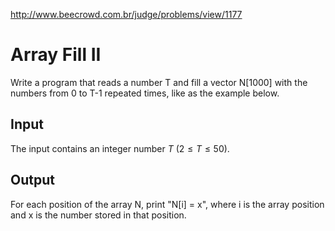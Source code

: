 http://www.beecrowd.com.br/judge/problems/view/1177

# Array Fill II

Write a program that reads a number T and fill a vector N[1000]
with the numbers from 0 to T-1 repeated times, like as the example below.

## Input

The input contains an integer number $T$ ($2 \leq T \leq 50$).

## Output

For each position of the array N, print "N[i] = x", where i is the array
position and x is the number stored in that position.
